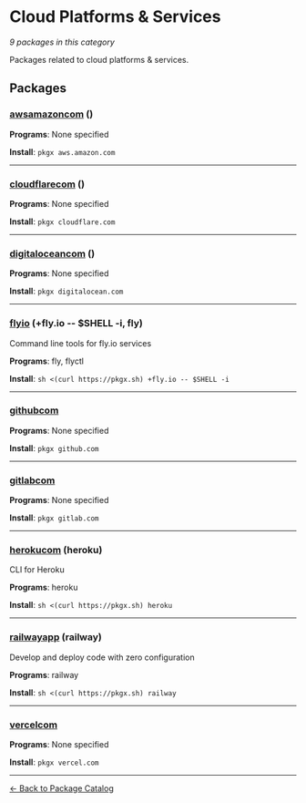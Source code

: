 # Cloud Platforms & Services

*9 packages in this category*

Packages related to cloud platforms & services.

## Packages

### [awsamazoncom](../packages/awsamazoncom.md) ()

**Programs**: None specified

**Install**: `pkgx aws.amazon.com`

---

### [cloudflarecom](../packages/cloudflarecom.md) ()

**Programs**: None specified

**Install**: `pkgx cloudflare.com`

---

### [digitaloceancom](../packages/digitaloceancom.md) ()

**Programs**: None specified

**Install**: `pkgx digitalocean.com`

---

### [flyio](../packages/flyio.md) (+fly.io -- $SHELL -i, fly)

Command line tools for fly.io services

**Programs**: fly, flyctl

**Install**: `sh <(curl https://pkgx.sh) +fly.io -- $SHELL -i`

---

### [githubcom](../packages/githubcom.md)

**Programs**: None specified

**Install**: `pkgx github.com`

---

### [gitlabcom](../packages/gitlabcom.md)

**Programs**: None specified

**Install**: `pkgx gitlab.com`

---

### [herokucom](../packages/herokucom.md) (heroku)

CLI for Heroku

**Programs**: heroku

**Install**: `sh <(curl https://pkgx.sh) heroku`

---

### [railwayapp](../packages/railwayapp.md) (railway)

Develop and deploy code with zero configuration

**Programs**: railway

**Install**: `sh <(curl https://pkgx.sh) railway`

---

### [vercelcom](../packages/vercelcom.md)

**Programs**: None specified

**Install**: `pkgx vercel.com`

---

[← Back to Package Catalog](../package-catalog.md)
